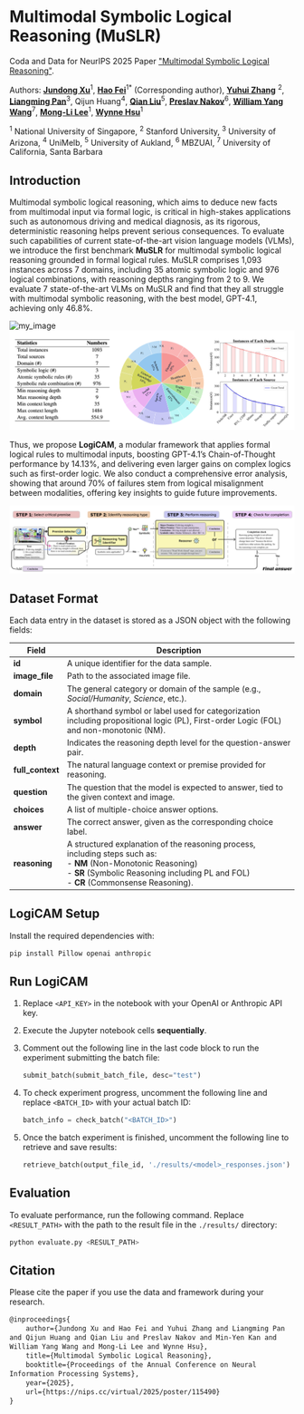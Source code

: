 # Multimodal Symbolic Logical Reasoning (MuSLR)

Coda and Data for NeurIPS 2025 Paper ["Multimodal Symbolic Logical Reasoning"](https://nips.cc/virtual/2025/poster/115490).

Authors: [**Jundong Xu**](https://aiden0526.github.io/JundongXu/)<sup>1</sup>, [**Hao Fei**](http://haofei.vip/)<sup>1</sup><sup>*</sup> (Corresponding author), [**Yuhui Zhang**](https://cs.stanford.edu/~yuhuiz/) <sup>2</sup>, [**Liangming Pan**](http://www.liangmingpan.com/)<sup>3</sup>, Qijun Huang<sup>4</sup>, [**Qian Liu**](https://profiles.auckland.ac.nz/liu-qian)<sup>5</sup>, [**Preslav Nakov**](https://mbzuai.ac.ae/study/faculty/preslav-nakov/)<sup>6</sup>, [**William Yang Wang**](https://sites.cs.ucsb.edu/~william/)<sup>7</sup>, [**Mong-Li Lee**](https://www.comp.nus.edu.sg/cs/people/leeml/)<sup>1</sup>, [**Wynne Hsu**](https://www.comp.nus.edu.sg/cs/people/whsu/)<sup>1</sup>

<sup>1</sup> National University of Singapore, <sup>2</sup> Stanford University, <sup>3</sup> University of Arizona, <sup>4</sup> UniMelb, <sup>5</sup> University of Aukland, <sup>6</sup> MBZUAI, <sup>7</sup> University of California, Santa Barbara

## Introduction
Multimodal symbolic logical reasoning, which aims to deduce new facts from multimodal input via formal logic, is critical in high-stakes applications such as autonomous driving and medical diagnosis, as its rigorous, deterministic reasoning helps prevent serious consequences.
To evaluate such capabilities of current state-of-the-art vision language models (VLMs), we introduce the first benchmark **MuSLR** for multimodal symbolic logical reasoning grounded in formal logical rules. 
MuSLR comprises 1,093 instances across 7 domains, including 35 atomic symbolic logic and 976 logical combinations, with reasoning depths ranging from 2 to 9. 
We evaluate 7 state-of-the-art VLMs on MuSLR and find that they all struggle with multimodal symbolic reasoning, with the best model, GPT-4.1, achieving only 46.8\%.


![my_image](./assets/muslr.png)
![muslr_stats](./assets/stats.png)

Thus, we propose **LogiCAM**, a modular framework that applies formal logical rules to multimodal inputs, boosting GPT-4.1’s Chain-of-Thought performance by 14.13\%, and delivering even larger gains on complex logics such as first-order logic. 
We also conduct a comprehensive error analysis, showing that around 70\% of failures stem from logical misalignment between modalities, offering key insights to guide future improvements.

![logicam](./assets/logicam.png)

## Dataset Format

Each data entry in the dataset is stored as a JSON object with the following fields:

| Field          | Description |
|----------------|-------------|
| **id**         | A unique identifier for the data sample.|
| **image_file** | Path to the associated image file.|
| **domain**     | The general category or domain of the sample (e.g., *Social/Humanity*, *Science*, etc.). |
| **symbol**     | A shorthand symbol or label used for categorization including propositional logic (PL), First-order Logic (FOL) and non-monotonic (NM).|
| **depth**      | Indicates the reasoning depth level for the question-answer pair.|
| **full_context** | The natural language context or premise provided for reasoning. |
| **question**   | The question that the model is expected to answer, tied to the given context and image. |
| **choices**    | A list of multiple-choice answer options.|
| **answer**     | The correct answer, given as the corresponding choice label.|
| **reasoning**  | A structured explanation of the reasoning process, including steps such as: <br> - **NM** (Non-Monotonic Reasoning) <br> - **SR** (Symbolic Reasoning including PL and FOL) <br> - **CR** (Commonsense Reasoning). |


## LogiCAM Setup


Install the required dependencies with:

```bash
pip install Pillow openai anthropic
```





## Run LogiCAM

1. Replace `<API_KEY>` in the notebook with your OpenAI or Anthropic API key.
2. Execute the Jupyter notebook cells **sequentially**.
3. Comment out the following line in the last code block to run the experiment submitting the batch file:

   ```python
   submit_batch(submit_batch_file, desc="test")
   ```
4. To check experiment progress, uncomment the following line and replace `<BATCH_ID>` with your actual batch ID:

   ```python
   batch_info = check_batch("<BATCH_ID>")
   ```
5. Once the batch experiment is finished, uncomment the following line to retrieve and save results:

   ```python
   retrieve_batch(output_file_id, './results/<model>_responses.json')
   ```



## Evaluation

To evaluate performance, run the following command. Replace `<RESULT_PATH>` with the path to the result file in the `./results/` directory:

```bash
python evaluate.py <RESULT_PATH>
```


## Citation

Please cite the paper if you use the data and framework during your research.
```
@inproceedings{
    author={Jundong Xu and Hao Fei and Yuhui Zhang and Liangming Pan and Qijun Huang and Qian Liu and Preslav Nakov and Min-Yen Kan and William Yang Wang and Mong-Li Lee and Wynne Hsu},
    title={Multimodal Symbolic Logical Reasoning},
    booktitle={Proceedings of the Annual Conference on Neural Information Processing Systems},
    year={2025},
    url={https://nips.cc/virtual/2025/poster/115490}
}
```
